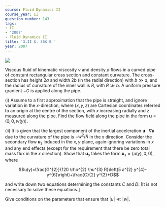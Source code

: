 ```yaml
---
course: Fluid Dynamics II
course_year: II
question_number: 143
tags:
- II
- '2007'
- Fluid Dynamics II
title: '3.II $. 36$ B '
year: 2007
---
```



![](https://cdn.mathpix.com/cropped/2022_04_28_89a49a8bb13837fc7cb6g-86.jpg?height=628&width=519&top_left_y=238&top_left_x=386)

Viscous fluid of kinematic viscosity $\nu$ and density $\rho$ flows in a curved pipe of constant rectangular cross section and constant curvature. The cross-section has height $2 a$ and width $2 b$ (in the radial direction) with $b \gg a$, and the radius of curvature of the inner wall is $R$, with $R \gg b$. A uniform pressure gradient $-G$ is applied along the pipe.

(i) Assume to a first approximation that the pipe is straight, and ignore variation in the $x$-direction, where $(x, y, z)$ are Cartesian coordinates referred to an origin at the centre of the section, with $x$ increasing radially and $z$ measured along the pipe. Find the flow field along the pipe in the form $\mathbf{u}=(0,0, w(y))$.

(ii) It is given that the largest component of the inertial acceleration $\mathbf{u} \cdot \nabla \mathbf{u}$ due to the curvature of the pipe is $-w^{2} / R$ in the $x$ direction. Consider the secondary flow $\mathbf{u}_{s}$ induced in the $x, y$ plane, again ignoring variations in $x$ and any end effects (except for the requirement that there be zero total mass flux in the $x$ direction). Show that $\mathbf{u}_{s}$ takes the form $\mathbf{u}_{s}=(u(y), 0,0)$, where

$$u(y)=\frac{G^{2}}{120 \rho^{2} \nu^{3} R}\left(5 a^{2} y^{4}-y^{6}\right)+\frac{C}{2} y^{2}+D$$

and write down two equations determining the constants $C$ and $D$. [It is not necessary to solve these equations.]

Give conditions on the parameters that ensure that $|u| \ll|w|$.